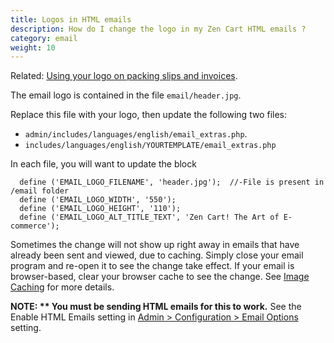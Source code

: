 ```yaml
---
title: Logos in HTML emails 
description: How do I change the logo in my Zen Cart HTML emails ?
category: email
weight: 10
---
```


Related: [Using your logo on packing slips and invoices](/user/customizing/use_company_logo/).

The email logo is contained in the file `email/header.jpg`. 

Replace this file with your logo, then update the following two files: 

* `admin/includes/languages/english/email_extras.php`. 
* `includes/languages/english/YOURTEMPLATE/email_extras.php` 

In each file, you will want to update the block 

```
  define ('EMAIL_LOGO_FILENAME', 'header.jpg');  //-File is present in /email folder
  define ('EMAIL_LOGO_WIDTH', '550');
  define ('EMAIL_LOGO_HEIGHT', '110');
  define ('EMAIL_LOGO_ALT_TITLE_TEXT', 'Zen Cart! The Art of E-commerce');
```

Sometimes the change will not show up right away in emails that have already been sent and viewed, due to caching. Simply close your email program and re-open it to see the change take effect.  If your email is browser-based, clear your browser cache to see the change.  See [Image Caching](/user/new_user_topics/change_header_logo/#image-caching) for more details. 

**NOTE: ** You must be sending HTML emails for this to work.**  See the Enable HTML Emails setting in [Admin > Configuration > Email Options ](/user/admin_pages/configuration/configuration_emailoptions/) setting.

